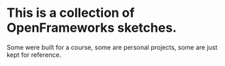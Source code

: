 This is a collection of OpenFrameworks sketches.
===

Some were built for a course, some are personal projects, some are just kept for reference.
